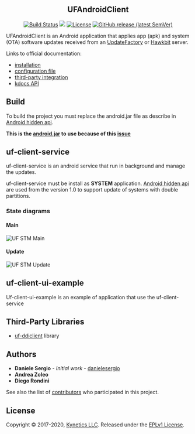 <h2 align="center">UFAndroidClient</h2>
<p align="center">
<a href="https://travis-ci.org/Kynetics/uf-android-client"><img alt="Build Status" src="https://travis-ci.org/Kynetics/uf-android-client.svg?branch=master"></a>
<a href="https://codeclimate.com/github/Kynetics/uf-android-client/maintainability"><img src="https://api.codeclimate.com/v1/badges/3dcb8f7ce1c2a6c9f9e2/maintainability" /></a>
<a href="http://www.eclipse.org/legal/epl-v10.html"><img alt="License" src="https://img.shields.io/badge/License-EPL%201.0-red.svg"></a>
<a href="https://jitpack.io/#kynetics/uf-android-client"><img alt="GitHub release (latest SemVer)" src="https://img.shields.io/github/v/release/kynetics/uf-android-client"></a>
</p>

UFAndroidClient is an Android application that applies app (apk) and system (OTA) software updates received from an [UpdateFactory](https://www.kynetics.com/iot-platform-update-factory) or [Hawkbit](https://eclipse.org/hawkbit/) server.

Links to official documentation:
- [installation](https://docs.updatefactory.io/devices/android/android-client-packages/)
- [configuration file](https://docs.updatefactory.io/devices/android/android-config-files/)
- [third-party integration](https://docs.updatefactory.io/devices/android/third-party-integration-v1/)
- [kdocs API](https://kynetics.github.io/uf-android-client/)

## Build
To build the project you must replace the android.jar file as describe in [Android hidden api](https://github.com/anggrayudi/android-hidden-api).

**This is the [android.jar](https://github.com/anggrayudi/android-hidden-api/files/2709802/android.zip) 
to use because of this [issue](https://github.com/anggrayudi/android-hidden-api/issues/46)**

## uf-client-service
uf-client-service is an android service that run in background and manage the updates.

uf-client-service must be install as **SYSTEM** application. [Android hidden api](https://github.com/anggrayudi/android-hidden-api) 
are used from the version 1.0 to support update of systems with double partitions.

### State diagrams
#### Main
![UF STM Main](https://drive.google.com/uc?export=view&id=1g8r0gk7tNlrCbquzMlhXmDDGMxYc6kxT)
#### Update
![UF STM Update](https://drive.google.com/uc?export=view&id=1-EWX7pIpEWcBf3RFFW8MBhleooD8Nbp8)

## uf-client-ui-example
Uf-client-ui-example is an example of application that use the uf-client-service

## Third-Party Libraries
* [uf-ddiclient](https://github.com/Kynetics/uf-ddiclient) library

## Authors
* **Daniele Sergio** - *Initial work* - [danielesergio](https://github.com/danielesergio)
* **Andrea Zoleo** 
* **Diego Rondini**

See also the list of [contributors](https://github.com/Kynetics/UfAndroidClient/graphs/contributors) who participated in this project.

## License
Copyright © 2017-2020, [Kynetics LLC](https://www.kynetics.com).
Released under the [EPLv1 License](http://www.eclipse.org/legal/epl-v10.html).
